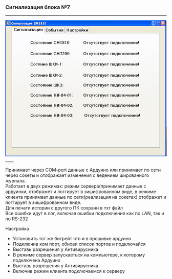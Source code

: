 ### Сигнализация блока №7  
____
<img src="https://github.com/oldr1990/oldr1990/blob/master/Readme/alarm.gif">  
____
  
Принимает через COM-port данные с Ардуино или принимает по сети через сокеты  и  отображает изменения с ведением шированного журнала.  
Работает в двух режимах: режим сервера(принимает данные с ардуинки, отображет и логгирует в зишифрованном  виде,
в режиме клиента принимает данные по сети(реализация на сокетах) отображет и логгирует в зишифрованном  виде.  
Для печати истории с другого ПК сохрани в тхт файл  
Все ошибки идут в лог, включая ошибки подключения как по LAN, так и по RS-232  
 
Настройка  
* Установить тот же битрейт что и в прошивке ардуино  
* Подключив ком порт, обнови список портов и подключайся  
* Выставь разрешения у Антивирусника  
* В режиме сервер запускаеться на компьютере, к которому подключена Ардуино  
* Выставь разрешения у Антивирусника  
* Включив режим клиента подключаемся к серверу  
